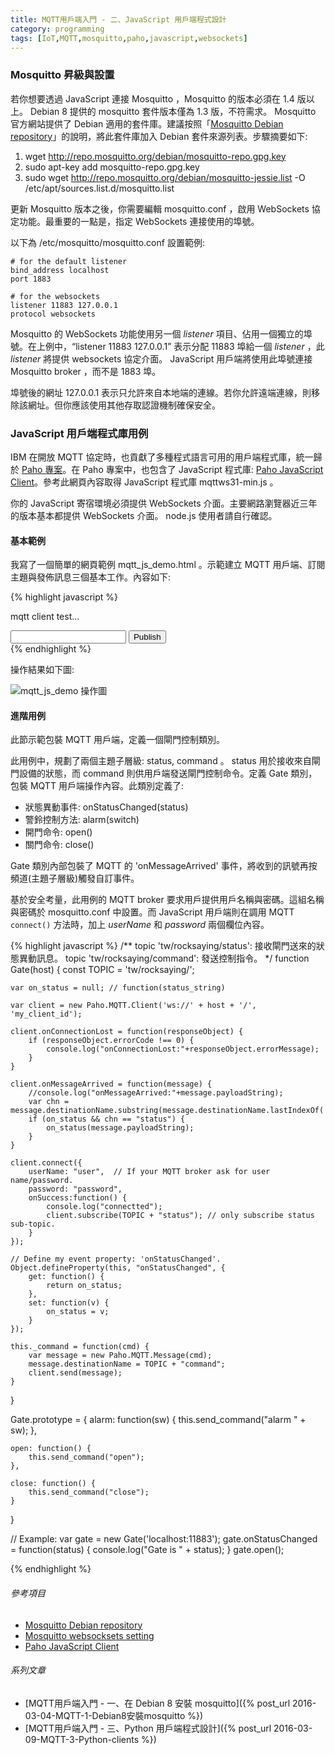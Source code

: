 ```yaml
---
title: MQTT用戶端入門 - 二、JavaScript 用戶端程式設計
category: programming
tags: [IoT,MQTT,mosquitto,paho,javascript,websockets]
---
```


### Mosquitto 昇級與設置

若你想要透過 JavaScript 連接 Mosquitto ，Mosquitto 的版本必須在 1.4 版以上。 Debian 8 提供的 mosquitto 套件版本僅為 1.3 版，不符需求。 Mosquitto 官方網站提供了 Debian 適用的套件庫。建議按照「[Mosquitto Debian repository](http://mosquitto.org/2013/01/mosquitto-debian-repository/)」的說明，將此套件庫加入 Debian 套件來源列表。步驟摘要如下:

1. wget http://repo.mosquitto.org/debian/mosquitto-repo.gpg.key
2. sudo apt-key add mosquitto-repo.gpg.key
3. sudo wget http://repo.mosquitto.org/debian/mosquitto-jessie.list -O /etc/apt/sources.list.d/mosquitto.list

<!--more-->

更新 Mosquitto 版本之後，你需要編輯 mosquitto.conf ，啟用 WebSockets 協定功能。最重要的一點是，指定 WebSockets 連接使用的埠號。

以下為 /etc/mosquitto/mosquitto.conf 設置範例:

```text
# for the default listener
bind_address localhost
port 1883

# for the websockets
listener 11883 127.0.0.1
protocol websockets
```

Mosquitto 的 WebSockets 功能使用另一個 <dfn>listener</dfn> 項目、佔用一個獨立的埠號。在上例中，<q>listener 11883 127.0.0.1</q> 表示分配 11883 埠給一個 <dfn>listener</dfn> ，此 <dfn>listener</dfn> 將提供 websockets 協定介面。 JavaScript 用戶端將使用此埠號連接 Mosquitto broker ，而不是 1883 埠。

埠號後的網址 127.0.0.1 表示只允許來自本地端的連線。若你允許遠端連線，則移除該網址。但你應該使用其他存取認證機制確保安全。

### JavaScript 用戶端程式庫用例

IBM 在開放 MQTT 協定時，也貢獻了多種程式語言可用的用戶端程式庫，統一歸於 [Paho 專案](https://eclipse.org/paho/)。在 Paho 專案中，也包含了 JavaScript 程式庫: [Paho JavaScript Client](https://eclipse.org/paho/clients/js/)。參考此網頁內容取得 JavaScript 程式庫 mqttws31-min.js 。

<div class="note">
你的 JavaScript 寄宿環境必須提供 WebSockets 介面。主要網路瀏覽器近三年的版本基本都提供 WebSockets 介面。 node.js 使用者請自行確認。
</div>


#### 基本範例

我寫了一個簡單的網頁範例 mqtt_js_demo.html 。示範建立 MQTT 用戶端、訂閱主題與發佈訊息三個基本工作。內容如下:

{% highlight javascript %}
<html>
<meta charset="utf-8">
<title>mqtt js client demo</title>

<script src="mqttws31-min.js"></script>
<script>
const TOPIC = "tw/rocksaying/";
var client = false;

// 用戶端成功連接 broker 時...
function onConnect() {
    // 確認連接後，才能訂閱主題
    console.log("onConnect then subscribe topic");
    client.subscribe(TOPIC + "#");
}

// 收到訊息時...
function onMessageArrived(message) {
    console.log("onMessageArrived:"+message.payloadString);
    document.getElementById("mqtt_monitor").innerHTML = message.payloadString;
}

// 發佈訊息
function publish_message() {
    var payload = document.getElementById("mqtt_text").value;
    var message = new Paho.MQTT.Message(payload);
    message.destinationName = TOPIC + "text";
    client.send(message);
}

function init() {
    // 建立 MQTT 用戶端實體. 你必須正確寫上你設置的埠號.
    // ClientId 可以自行指定，提供 MQTT broker 認證用
    client = new Paho.MQTT.Client("ws://localhost:11883/", "myClientId");

    // 指定收到訊息時的處理動作
    client.onMessageArrived = onMessageArrived;

    // 連接 MQTT broker
    client.connect({onSuccess:onConnect});
}

window.addEventListener('load', init, false);
</script>
<body>
<p>
mqtt client test...
</p>

<div>
<input type="text" id="mqtt_text" />
<button onclick="publish_message()">Publish</button>
</div>

<div id="mqtt_monitor">
</div>

</body>
</html>
{% endhighlight %}

操作結果如下圖:

<img src="http://i.imgur.com/BqEktuQ.png" alt="mqtt_js_demo 操作圖" />

#### 進階用例

此節示範包裝 MQTT 用戶端，定義一個閘門控制類別。

此用例中，規劃了兩個主題子層級: status, command 。 status 用於接收來自閘門設備的狀態，而 command 則供用戶端發送閘門控制命令。定義 Gate 類別，包裝 MQTT 用戶端操作內容。此類別定義了:

* 狀態異動事件: onStatusChanged(status)
* 警鈴控制方法: alarm(switch)
* 開門命令: open()
* 關門命令: close()

Gate 類別內部包裝了 MQTT 的 'onMessageArrived' 事件，將收到的訊號再按頻道(主題子層級)觸發自訂事件。

基於安全考量，此用例的 MQTT broker 要求用戶提供用戶名稱與密碼。這組名稱與密碼於 mosquitto.conf 中設置。而 JavaScript 用戶端則在調用 MQTT `connect()` 方法時，加上 <var>userName</var> 和 <var>password</var> 兩個欄位內容。

{% highlight javascript %}
/**
topic 'tw/rocksaying/status':  接收閘門送來的狀態異動訊息。
topic 'tw/rocksaying/command': 發送控制指令。
 */
function Gate(host) {
    const TOPIC = 'tw/rocksaying/';

    var on_status = null; // function(status_string)

    var client = new Paho.MQTT.Client('ws://' + host + '/', 'my_client_id');

    client.onConnectionLost = function(responseObject) {
        if (responseObject.errorCode !== 0) {
            console.log("onConnectionLost:"+responseObject.errorMessage);
        }
    }

    client.onMessageArrived = function(message) {
        //console.log("onMessageArrived:"+message.payloadString);
        var chn = message.destinationName.substring(message.destinationName.lastIndexOf('/')+1);
        if (on_status && chn == "status") {
            on_status(message.payloadString);
        }
    }

    client.connect({
        userName: "user",  // If your MQTT broker ask for user name/password.
        password: "password",
        onSuccess:function() {
            console.log("connectted");
            client.subscribe(TOPIC + "status"); // only subscribe status sub-topic.
        }
    });

    // Define my event property: 'onStatusChanged'.
    Object.defineProperty(this, "onStatusChanged", {
        get: function() {
            return on_status;
        },
        set: function(v) {
            on_status = v;
        }
    });

    this._command = function(cmd) {
        var message = new Paho.MQTT.Message(cmd);
        message.destinationName = TOPIC + "command";
        client.send(message);
    }
}

Gate.prototype = {
    alarm: function(sw) {
        this.send_command("alarm " + sw);
    },

    open: function() {
        this.send_command("open");
    },

    close: function() {
        this.send_command("close");
    }
}

// Example:
var gate = new Gate('localhost:11883');
gate.onStatusChanged = function(status) {
    console.log("Gate is " + status);
}
gate.open();

{% endhighlight %}



###### 參考項目

* [Mosquitto Debian repository](http://mosquitto.org/2013/01/mosquitto-debian-repository/)
* [Mosquitto websocksets setting](http://www.eclipse.org/mosquitto/man/mosquitto-conf-5.php)
* [Paho JavaScript Client](https://eclipse.org/paho/clients/js/)

###### 系列文章

* [MQTT用戶端入門 - 一、在 Debian 8 安裝 mosquitto]({% post_url 2016-03-04-MQTT-1-Debian8安裝mosquitto %})
* [MQTT用戶端入門 - 三、Python 用戶端程式設計]({% post_url 2016-03-09-MQTT-3-Python-clients %})
